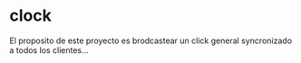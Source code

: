 # clock
El proposito de este proyecto es brodcastear un click general syncronizado a todos los clientes...

